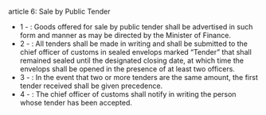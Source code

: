 article 6: Sale by Public Tender 

<ul>
			<li>1 - : Goods offered for sale by public tender shall be advertised in such form and manner as may be directed by the Minister of Finance. <ul>
			</ul></li>			<li>2 - : All tenders shall be made in writing and shall be submitted to the chief officer of customs in sealed envelops marked “Tender” that shall remained sealed until the designated closing date, at which time the envelops shall be opened in the presence of at least two officers. <ul>
			</ul></li>			<li>3 - : In the event that two or more tenders are the same amount, the first tender received shall be given precedence. <ul>
			</ul></li>			<li>4 - : The chief officer of customs shall notify in writing the person whose tender has been accepted. <ul>
			</ul></li></ul>